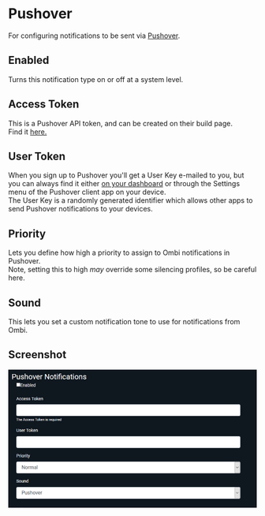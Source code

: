 # Pushover

For configuring notifications to be sent via [Pushover](https://pushover.net/).

## Enabled

Turns this notification type on or off at a system level.  

## Access Token

This is a Pushover API token, and can be created on their build page.  
Find it [here.](https://pushover.net/apps/build)

## User Token

When you sign up to Pushover you'll get a User Key e-mailed to you, but you can always find it either [on your dashboard](https://pushover.net/dashboard) or through the Settings menu of the Pushover client app on your device.  
The User Key is a randomly generated identifier which allows other apps to send Pushover notifications to your devices.

## Priority

Lets you define how high a priority to assign to Ombi notifications in Pushover.  
Note, setting this to high _may_ override some silencing profiles, so be careful here.  

## Sound

This lets you set a custom notification tone to use for notifications from Ombi.

## Screenshot

![Pushover Settings Screenshot](../../assets/images/embeds/pushover_notification.png)

